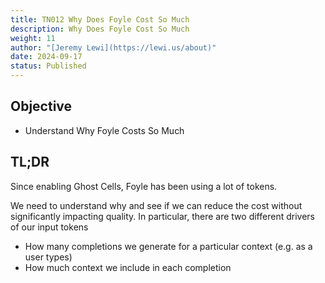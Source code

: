 ```yaml
---
title: TN012 Why Does Foyle Cost So Much
description: Why Does Foyle Cost So Much
weight: 11
author: "[Jeremy Lewi](https://lewi.us/about)"
date: 2024-09-17
status: Published
---
```


## Objective

* Understand Why Foyle Costs So Much

## TL;DR

Since enabling Ghost Cells, Foyle has been using a lot of tokens. 

We need to understand why and see if we can reduce the cost without significantly impacting quality. In particular,
there are two different drivers of our input tokens

* How many completions we generate for a particular context (e.g. as a user types)
* How much context we include in each completion

